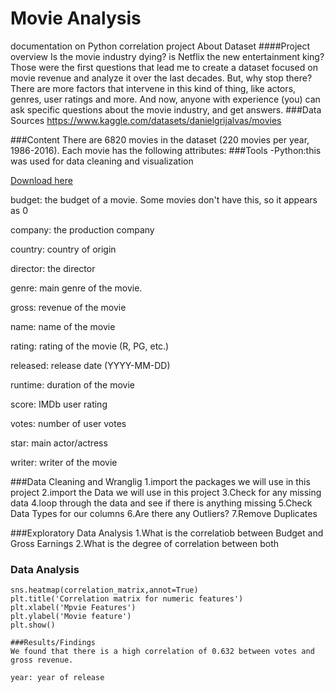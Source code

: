 # Movie Analysis
documentation on Python correlation project
About Dataset
####Project overview
Is the movie industry dying? is Netflix the new entertainment king? Those were the first questions that lead me to create a dataset
focused on movie revenue and analyze it over the last decades. But, why stop there? There are more factors that intervene in this
kind of thing, like actors, genres, user ratings and more. And now, anyone with experience (you) can ask specific questions about the
movie industry, and get answers.
###Data Sources
https://www.kaggle.com/datasets/danielgrijalvas/movies

###Content
There are 6820 movies in the dataset (220 movies per year, 1986-2016). Each movie has the following attributes:
###Tools
-Python:this was used for data cleaning and visualization

[Download here](https://www.anaconda.com/download)



budget: the budget of a movie. Some movies don't have this, so it appears as 0

company: the production company

country: country of origin

director: the director

genre: main genre of the movie.

gross: revenue of the movie

name: name of the movie

rating: rating of the movie (R, PG, etc.)

released: release date (YYYY-MM-DD)

runtime: duration of the movie

score: IMDb user rating

votes: number of user votes

star: main actor/actress

writer: writer of the movie

###Data Cleaning and Wranglig
1.import the packages we will use in this project
2.import the Data we will use in this project
3.Check for any missing data
4.loop through the data and see if there is anything missing
5.Check Data Types for our columns
6.Are there any Outliers?
7.Remove Duplicates

###Exploratory Data Analysis
1.What is the correlatiob between Budget and Gross Earnings
2.What is the degree of correlation between both

### Data Analysis
```correlation_matrix = df_numerized.corr(method='pearson')
sns.heatmap(correlation_matrix,annot=True)
plt.title('Correlation matrix for numeric features')
plt.xlabel('Mpvie Features')  
plt.ylabel('Movie feature') 
plt.show()

###Results/Findings
We found that there is a high correlation of 0.632 between votes and gross revenue.

year: year of release
